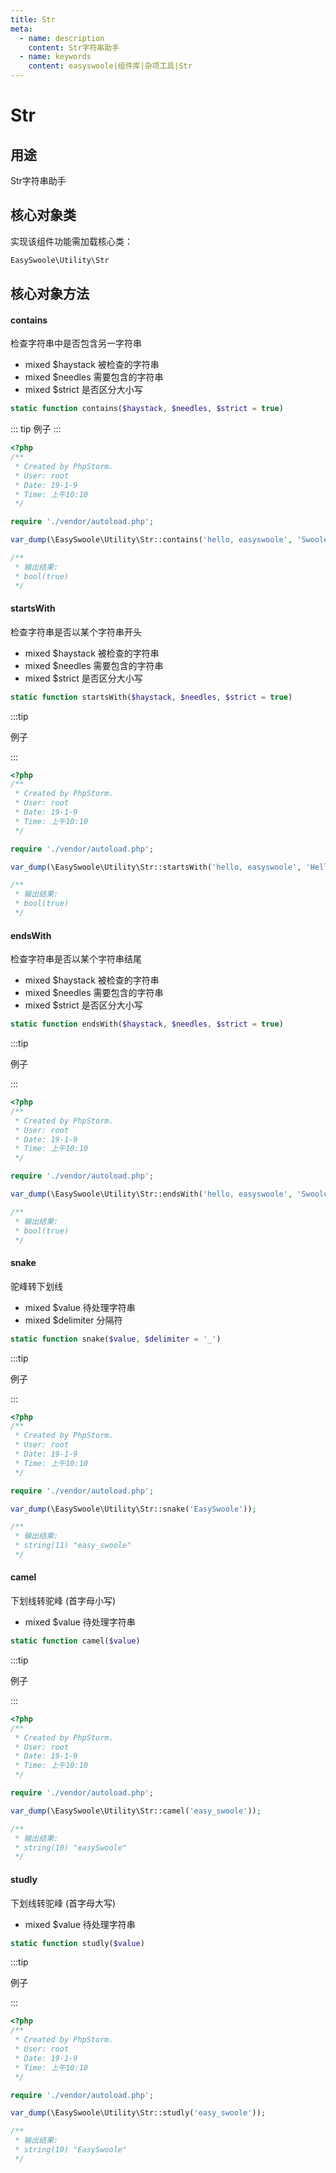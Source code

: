 ```yaml
---
title: Str
meta:
  - name: description
    content: Str字符串助手
  - name: keywords
    content: easyswoole|组件库|杂项工具|Str
---
```




# Str



## 用途

Str字符串助手



## 核心对象类

实现该组件功能需加载核心类：

```php
EasySwoole\Utility\Str
```



## 核心对象方法



#### contains

检查字符串中是否包含另一字符串

- mixed $haystack 被检查的字符串
- mixed $needles 需要包含的字符串
- mixed $strict 是否区分大小写

```php
static function contains($haystack, $needles, $strict = true)
```

::: tip
例子
:::

```php
<?php
/**
 * Created by PhpStorm.
 * User: root
 * Date: 19-1-9
 * Time: 上午10:10
 */

require './vendor/autoload.php';

var_dump(\EasySwoole\Utility\Str::contains('hello, easyswoole', 'Swoole', false));

/**
 * 输出结果:
 * bool(true)
 */
```



#### startsWith

检查字符串是否以某个字符串开头

- mixed $haystack 被检查的字符串
- mixed $needles 需要包含的字符串
- mixed $strict 是否区分大小写

```php
static function startsWith($haystack, $needles, $strict = true)
```

:::tip

例子

:::

```php
<?php
/**
 * Created by PhpStorm.
 * User: root
 * Date: 19-1-9
 * Time: 上午10:10
 */

require './vendor/autoload.php';

var_dump(\EasySwoole\Utility\Str::startsWith('hello, easyswoole', 'Hello', false));

/**
 * 输出结果:
 * bool(true)
 */
```



#### endsWith

检查字符串是否以某个字符串结尾

- mixed $haystack 被检查的字符串
- mixed $needles 需要包含的字符串
- mixed $strict 是否区分大小写

```php
static function endsWith($haystack, $needles, $strict = true)
```

:::tip

例子

:::

```php
<?php
/**
 * Created by PhpStorm.
 * User: root
 * Date: 19-1-9
 * Time: 上午10:10
 */

require './vendor/autoload.php';

var_dump(\EasySwoole\Utility\Str::endsWith('hello, easyswoole', 'Swoole', false));

/**
 * 输出结果:
 * bool(true)
 */
```



#### snake

驼峰转下划线

- mixed $value 待处理字符串
- mixed $delimiter 分隔符

```php
static function snake($value, $delimiter = '_')
```

:::tip

例子

:::

```php
<?php
/**
 * Created by PhpStorm.
 * User: root
 * Date: 19-1-9
 * Time: 上午10:10
 */

require './vendor/autoload.php';

var_dump(\EasySwoole\Utility\Str::snake('EasySwoole'));

/**
 * 输出结果:
 * string(11) "easy_swoole"
 */
```



#### camel

下划线转驼峰 (首字母小写)

- mixed $value 待处理字符串

```php
static function camel($value)
```

:::tip

例子

:::

```php
<?php
/**
 * Created by PhpStorm.
 * User: root
 * Date: 19-1-9
 * Time: 上午10:10
 */

require './vendor/autoload.php';

var_dump(\EasySwoole\Utility\Str::camel('easy_swoole'));

/**
 * 输出结果:
 * string(10) "easySwoole"
 */
```



#### studly

下划线转驼峰 (首字母大写)

- mixed $value 待处理字符串

```php
static function studly($value)
```

:::tip

例子

:::

```php
<?php
/**
 * Created by PhpStorm.
 * User: root
 * Date: 19-1-9
 * Time: 上午10:10
 */

require './vendor/autoload.php';

var_dump(\EasySwoole\Utility\Str::studly('easy_swoole'));

/**
 * 输出结果:
 * string(10) "EasySwoole"
 */
```

